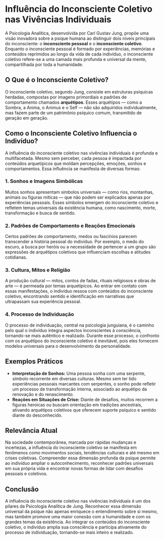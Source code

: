 
# Influência do Inconsciente Coletivo nas Vivências Individuais

A Psicologia Analítica, desenvolvida por Carl Gustav Jung, propõe uma visão inovadora sobre a psique humana ao distinguir dois níveis principais do inconsciente: o **inconsciente pessoal** e o **inconsciente coletivo**. Enquanto o inconsciente pessoal é formado por experiências, memórias e conteúdos reprimidos ao longo da vida de cada indivíduo, o inconsciente coletivo refere-se a uma camada mais profunda e universal da mente, compartilhada por toda a humanidade.

## O Que é o Inconsciente Coletivo?

O inconsciente coletivo, segundo Jung, consiste em estruturas psíquicas herdadas, compostas por imagens primordiais e padrões de comportamento chamados **arquétipos**. Esses arquétipos — como a Sombra, a Anima, o Animus e o Self — não são adquiridos individualmente, mas fazem parte de um patrimônio psíquico comum, transmitido de geração em geração.

## Como o Inconsciente Coletivo Influencia o Indivíduo?

A influência do inconsciente coletivo nas vivências individuais é profunda e multifacetada. Mesmo sem perceber, cada pessoa é impactada por conteúdos arquetípicos que moldam percepções, emoções, sonhos e comportamentos. Essa influência se manifesta de diversas formas:

### 1. **Sonhos e Imagens Simbólicas**

Muitos sonhos apresentam símbolos universais — como rios, montanhas, animais ou figuras míticas — que não podem ser explicados apenas por experiências pessoais. Esses símbolos emergem do inconsciente coletivo e refletem temas universais da existência humana, como nascimento, morte, transformação e busca de sentido.

### 2. **Padrões de Comportamento e Reações Emocionais**

Certos padrões de comportamento, medos ou fascínios parecem transcender a história pessoal do indivíduo. Por exemplo, o medo do escuro, a busca por heróis ou a necessidade de pertencer a um grupo são expressões de arquétipos coletivos que influenciam escolhas e atitudes cotidianas.

### 3. **Cultura, Mitos e Religião**

A produção cultural — mitos, contos de fadas, rituais religiosos e obras de arte — é permeada por temas arquetípicos. Ao entrar em contato com essas manifestações, o indivíduo ressoa com conteúdos do inconsciente coletivo, encontrando sentido e identificação em narrativas que ultrapassam sua experiência pessoal.

### 4. **Processo de Individuação**

O processo de individuação, central na psicologia junguiana, é o caminho pelo qual o indivíduo integra aspectos inconscientes à consciência, tornando-se mais autêntico e realizado. Durante esse processo, o confronto com os arquétipos do inconsciente coletivo é inevitável, pois eles fornecem modelos universais para o desenvolvimento da personalidade.

## Exemplos Práticos

- **Interpretação de Sonhos:** Uma pessoa sonha com uma serpente, símbolo recorrente em diversas culturas. Mesmo sem ter tido experiências pessoais marcantes com serpentes, o sonho pode refletir um processo de transformação interna, associado ao arquétipo da renovação e do renascimento.
- **Reações em Situações de Crise:** Diante de desafios, muitos recorrem a figuras heroicas ou buscam orientação em tradições ancestrais, ativando arquétipos coletivos que oferecem suporte psíquico e sentido diante do desconhecido.

## Relevância Atual

Na sociedade contemporânea, marcada por rápidas mudanças e incertezas, a influência do inconsciente coletivo se manifesta em fenômenos como movimentos sociais, tendências culturais e até mesmo em crises coletivas. Compreender essa dimensão profunda da psique permite ao indivíduo ampliar o autoconhecimento, reconhecer padrões universais em sua própria vida e encontrar novas formas de lidar com desafios pessoais e coletivos.

## Conclusão

A influência do inconsciente coletivo nas vivências individuais é um dos pilares da Psicologia Analítica de Jung. Reconhecer essa dimensão universal da psique não apenas enriquece o entendimento sobre si mesmo, mas também promove uma maior conexão com a humanidade e com os grandes temas da existência. Ao integrar os conteúdos do inconsciente coletivo, o indivíduo amplia sua consciência e participa ativamente do processo de individuação, tornando-se mais inteiro e realizado.
```
